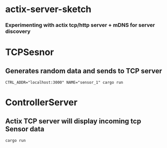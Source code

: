 # actix-server-sketch

### Experimenting with actix tcp/http server + mDNS for server discovery



# TCPSesnor
## Generates random data and sends to TCP server
`CTRL_ADDR="localhost:3000" NAME="sensor_1" cargo run`

# ControllerServer
## Actix TCP server will display incoming tcp Sensor data
`cargo run`
